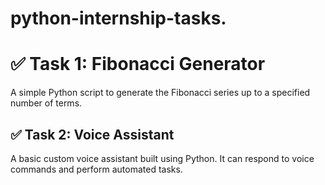 # python-internship-tasks.
# ✅ Task 1: Fibonacci Generator
A simple Python script to generate the Fibonacci series up to a specified number of terms.

## ✅ Task 2: Voice Assistant
A basic custom voice assistant built using Python. It can respond to voice commands and perform automated tasks.
